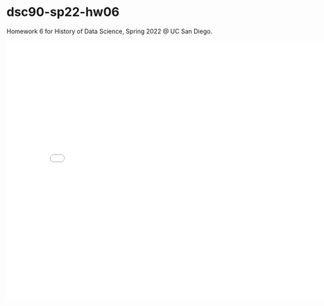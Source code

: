 # dsc90-sp22-hw06

Homework 6 for History of Data Science, Spring 2022 @ UC San Diego.

<iframe src='../snow-map.html' width=800 height=600 frameBorder=0></iframe>
